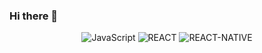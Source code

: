 ### Hi there 👋

<div align=center>

  ![JavaScript](https://img.shields.io/badge/JavaScript-FFFF00.svg?&style=for-the-badge&logo=JavaScript&logoColor=000000)
  ![REACT](https://img.shields.io/badge/React-3178C6.svg?&style=for-the-badge&logo=React&logoColor=FFFFFF)
  ![REACT-NATIVE](https://img.shields.io/badge/REACT-NATIVE-3178C6.svg?&style=for-the-badge&logo=TypeScript&logoColor=000000)
</div>
